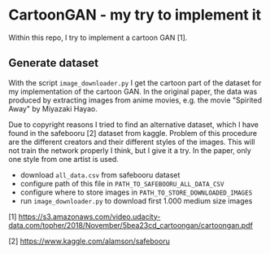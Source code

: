 # CartoonGAN - my try to implement it

Within this repo, I try to implement a cartoon GAN [1].

## Generate dataset

With the script `image_downloader.py` I get the cartoon part of the dataset for my implementation of the cartoon GAN. In the original paper, the data was produced by extracting images from anime movies, e.g. the movie "Spirited Away"  by Miyazaki Hayao.

Due to copyright reasons I tried to find an alternative dataset, which I have found in the safebooru [2] dataset from kaggle. Problem of this procedure are the different creators and their different styles of the images. This will not train the network properly I think, but I give it a try. In the paper, only one style from one artist is used.

- download `all_data.csv` from safebooru dataset
- configure path of this file in `PATH_TO_SAFEBOORU_ALL_DATA_CSV`
- configure where to store images in `PATH_TO_STORE_DOWNLOADED_IMAGES`
- run `image_downloader.py` to download first 1.000 medium size images

[1] https://s3.amazonaws.com/video.udacity-data.com/topher/2018/November/5bea23cd_cartoongan/cartoongan.pdf

[2] https://www.kaggle.com/alamson/safebooru